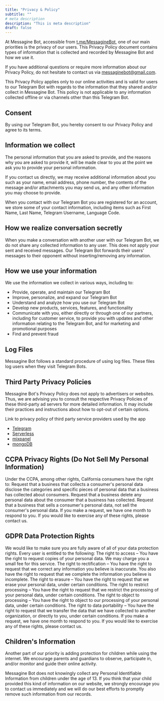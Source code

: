 ```yaml
---
title: "Privacy & Policy"
subtitle: ""
# meta description
description: "This is meta description"
draft: false
---
```


At Messagine Bot, accessible from [t.me/MessagineBot](https://t.me/MessagineBot), one of our main priorities is the privacy of our users. This Privacy Policy document contains types of information that is collected and recorded by Messagine Bot and how we use it.

If you have additional questions or require more information about our Privacy Policy, do not hesitate to contact us via [messaginebot@gmail.com](mailto:messaginebot@gmail.com).

This Privacy Policy applies only to our online activities and is valid for users to our Telegram Bot with regards to the information that they shared and/or collect in Messagine Bot. This policy is not applicable to any information collected offline or via channels other than this Telegram Bot.

## Consent

By using our Telegram Bot, you hereby consent to our Privacy Policy and agree to its terms.

## Information we collect

The personal information that you are asked to provide, and the reasons why you are asked to provide it, will be made clear to you at the point we ask you to provide your personal information.

If you contact us directly, we may receive additional information about you such as your name, email address, phone number, the contents of the message and/or attachments you may send us, and any other information you may choose to provide.

When you contact with our Telegram Bot you are registered for an account, we store some of your contact information, including items such as First Name, Last Name, Telegram Username, Language Code.

## How we realize conversation secretly

When you make a conversation with another user with our Telegram Bot, we do not share any collected information to any user. This does not apply your sent and received messages. Our Telegram Bot forwards their users' messages to their opponent without inserting/removing any information.

## How we use your information

We use the information we collect in various ways, including to:

* Provide, operate, and maintain our Telegram Bot
* Improve, personalize, and expand our Telegram Bot
* Understand and analyze how you use our Telegram Bot
* Develop new products, services, features, and functionality
* Communicate with you, either directly or through one of our partners, including for customer service, to provide you with updates and other information relating to the Telegram Bot, and for marketing and promotional purposes
* Find and prevent fraud

## Log Files

Messagine Bot follows a standard procedure of using log files. These files log users when they visit Telegram Bots.

## Third Party Privacy Policies

Messagine Bot's Privacy Policy does not apply to advertisers or websites. Thus, we are advising you to consult the respective Privacy Policies of these third-party ad servers for more detailed information. It may include their practices and instructions about how to opt-out of certain options.

Link to privacy policy of third party service providers used by the app

* [Telegram](https://telegram.org/privacy)
* [Serverless](https://app.serverless.com/legal/privacy)
* [mixpanel](https://mixpanel.com/legal/privacy-policy/)
* [mongoDB](https://www.mongodb.com/legal/privacy-policy)

## CCPA Privacy Rights (Do Not Sell My Personal Information)

Under the CCPA, among other rights, California consumers have the right to:
Request that a business that collects a consumer's personal data disclose the categories and specific pieces of personal data that a business has collected about consumers.
Request that a business delete any personal data about the consumer that a business has collected.
Request that a business that sells a consumer's personal data, not sell the consumer's personal data.
If you make a request, we have one month to respond to you. If you would like to exercise any of these rights, please contact us.

## GDPR Data Protection Rights

We would like to make sure you are fully aware of all of your data protection rights. Every user is entitled to the following:
The right to access – You have the right to request copies of your personal data. We may charge you a small fee for this service.
The right to rectification – You have the right to request that we correct any information you believe is inaccurate. You also have the right to request that we complete the information you believe is incomplete.
The right to erasure – You have the right to request that we erase your personal data, under certain conditions.
The right to restrict processing – You have the right to request that we restrict the processing of your personal data, under certain conditions.
The right to object to processing – You have the right to object to our processing of your personal data, under certain conditions.
The right to data portability – You have the right to request that we transfer the data that we have collected to another organization, or directly to you, under certain conditions.
If you make a request, we have one month to respond to you. If you would like to exercise any of these rights, please contact us.

## Children's Information

Another part of our priority is adding protection for children while using the internet. We encourage parents and guardians to observe, participate in, and/or monitor and guide their online activity.

Messagine Bot does not knowingly collect any Personal Identifiable Information from children under the age of 13. If you think that your child provided this kind of information on our website, we strongly encourage you to contact us immediately and we will do our best efforts to promptly remove such information from our records.
